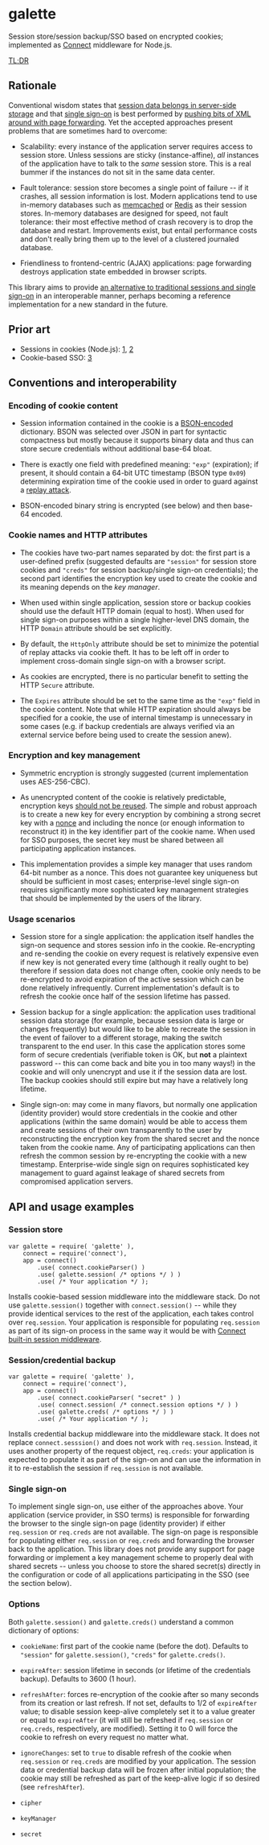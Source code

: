 galette
=======

Session store/session backup/SSO based on encrypted cookies; implemented as [Connect](http://www.senchalabs.org/connect) middleware for Node.js.

[TL;DR](#api-and-usage-examples)

Rationale
---------

Conventional wisdom states that [session data belongs in server-side storage](http://wonko.com/post/why-you-probably-shouldnt-use-cookies-to-store-session-data)
and that [single sign-on](http://en.wikipedia.org/wiki/Single_sign-on) is best performed by [pushing bits of XML around with page 
forwarding](http://en.wikipedia.org/wiki/SAML_2.0#SAML_2.0_Bindings). Yet the accepted approaches present problems that are sometimes hard to overcome:

* Scalability: every instance of the application server requires access to session store. Unless sessions are sticky (instance-affine), _all_
instances of the application have to talk to the _same_ session store. This is a real bummer if the instances do not sit in the same data center.

* Fault tolerance: session store becomes a single point of failure -- if it crashes, all session information is lost. Modern applications tend to
use in-memory databases such as [memcached](http://memcached.org/) or [Redis](http://redis.io/) as their session stores. In-memory databases are
designed for speed, not fault tolerance: their most effective method of crash recovery is to drop the database and restart. Improvements exist, but
entail performance costs and don't really bring them up to the level of a clustered journaled database.

* Friendliness to frontend-centric (AJAX) applications: page forwarding destroys application state embedded in browser scripts.

This library aims to provide [an alternative to traditional sessions and single sign-on](/MaxMotovilov/galette/wiki/Flame-on!) in an
interoperable manner, perhaps becoming a reference implementation for a new standard in the future.

Prior art
---------

* Sessions in cookies (Node.js): [1](/jxa/Connect-Cookie-Session-Storage), [2](/benadida/node-client-sessions)
* Cookie-based SSO: [3](http://support.ideascale.com/kb/ideascale-setup/single-sign-on-multipass-token-based-cookie-based)

Conventions and interoperability
--------------------------------

### Encoding of cookie content

* Session information contained in the cookie is a [BSON-encoded](http://bsonspec.org/) dictionary. BSON was selected over JSON in part for syntactic compactness but 
mostly because it supports binary data and thus can store secure credentials without additional base-64 bloat. 

* There is exactly one field with predefined meaning: `"exp"` (expiration); if present, it should contain a 64-bit UTC timestamp (BSON type `0x09`) determining 
expiration time of the cookie used in order to guard against a [replay attack](http://en.wikipedia.org/wiki/Replay_attack).

* BSON-encoded binary string is encrypted (see below) and then base-64 encoded.

### Cookie names and HTTP attributes

* The cookies have two-part names separated by dot: the first part is a user-defined prefix (suggested defaults are `"session"` for session store cookies and `"creds"` 
for session backup/single sign-on credentials); the second part identifies the encryption key used to create the cookie and its meaning depends on the _key manager_.

* When used within single application, session store or backup cookies should use the default HTTP domain (equal to host). When used for single sign-on purposes within
a single higher-level DNS domain, the HTTP `Domain` attribute should be set explicitly.

* By default, the `HttpOnly` attribute should be set to minimize the potential of replay attacks via cookie theft. It has to be left off in order to implement
cross-domain single sign-on with a browser script.

* As cookies are encrypted, there is no particular benefit to setting the HTTP `Secure` attribute.

* The `Expires` attribute should be set to the same time as the `"exp"` field in the cookie content. Note that while HTTP expiration should always be specified for a 
cookie, the use of internal timestamp is unnecessary in some cases (e.g. if backup credentials are always verified via an external service before being used to
create the session anew).

### Encryption and key management

* Symmetric encryption is strongly suggested (current implementation uses AES-256-CBC).

* As unencrypted content of the cookie is relatively predictable, encryption keys [should not be reused](http://en.wikipedia.org/wiki/Known-plaintext_attack). The
simple and robust approach is to create a new key for every encryption by combining a strong secret key with a [nonce](http://en.wikipedia.org/wiki/Cryptographic_nonce)
and including the nonce (or enough information to reconstruct it) in the key identifier part of the cookie name. When used for SSO purposes, the secret key must be
shared between all participating application instances.

* This implementation provides a simple key manager that uses random 64-bit number as a nonce. This does not guarantee key uniqueness but should be sufficient
in most cases; enterprise-level single sign-on requires significantly more sophisticated key management strategies that should be implemented by the users of the library.

### Usage scenarios

* Session store for a single application: the application itself handles the sign-on sequence and stores session info in the cookie. Re-encrypting and re-sending the
cookie on every request is relatively expensive even if new key is not generated every time (although it really ought to be) therefore if session data does not change
often, cookie only needs to be re-encrypted to avoid expiration of the active session which can be done relatively infrequently. Current implementation's default is
to refresh the cookie once half of the session lifetime has passed.

* Session backup for a single application: the application uses traditional session data storage (for example, because session data is large or changes frequently) but
would like to be able to recreate the session in the event of failover to a different storage, making the switch transparent to the end user. In this case the application
stores some form of secure credentials (verifiable token is OK, but **not** a plaintext password -- this can come back and bite you in too many ways!) in the cookie and
will only unencrypt and use it if the session data are lost. The backup cookies should still expire but may have a relatively long lifetime.

* Single sign-on: may come in many flavors, but normally one application (identity provider) would store credentials in the cookie and other applications (within the
same domain) would be able to access them and create sessions of their own transparently to the user by reconstructing the encryption key from the shared secret and
the nonce taken from the cookie name. Any of participating applications can then refresh the common session by re-encrypting the cookie with a new timestamp. 
Enterprise-wide single sign on requires sophisticated key management to guard against leakage of shared secrets from compromised application servers.

API and usage examples
----------------------

### Session store

	var galette = require( 'galette' ),
		connect = require('connect'),
		app = connect()
			.use( connect.cookieParser() )
			.use( galette.session( /* options */ ) )
			.use( /* Your application */ );

Installs cookie-based session middleware into the middleware stack. Do not use `galette.session()` together with `connect.session()` -- while they provide identical 
services to the rest of the application, each takes control over `req.session`. Your application is responsible for populating `req.session` as part of its sign-on process
in the same way it would be with [Connect built-in session middleware](http://www.senchalabs.org/connect/session.html).

### Session/credential backup

	var galette = require( 'galette' ),
		connect = require('connect'),
		app = connect()
			.use( connect.cookieParser( "secret" ) )
			.use( connect.session( /* connect.session options */ ) )
			.use( galette.creds( /* options */ ) )
			.use( /* Your application */ );

Installs credential backup middleware into the middleware stack. It does not replace `connect.sesssion()` and does not work with `req.session`. Instead, it uses another 
property of the request object, `req.creds`: your application is expected to populate it as part of the sign-on and can use the information in it  to re-establish 
the session if `req.session` is not available.

### Single sign-on

To implement single sign-on, use either of the approaches above. Your application (service provider, in SSO terms) is responsible for forwarding the browser to the
single sign-on page (identity provider) if either `req.session` or `req.creds` are not available. The sign-on page is responsible for populating either `req.session` or
`req.creds` and forwarding the browser back to the application. This library does not provide any support for page forwarding or implement a key management scheme
to properly deal with shared secrets -- unless you choose to store the shared secret(s) directly in the configuration or code of all applications participating in the
SSO (see the section below).

### Options

Both `galette.session()` and `galette.creds()` understand a common dictionary of options:

* `cookieName`: first part of the cookie name (before the dot). Defaults to `"session"` for `galette.session()`, `"creds"` for `galette.creds()`.

* `expireAfter`: session lifetime in seconds (or lifetime of the credentials backup). Defaults to 3600 (1 hour).

* `refreshAfter`: forces re-encryption of the cookie after so many seconds from its creation or last refresh. If not set, defaults to 1/2 of `expireAfter` 
value; to disable session keep-alive completely set it to a value greater or equal to `expireAfter` (it will still be refreshed if `req.session` or 
`req.creds`, respectively, are modified). Setting it to 0 will force the cookie to refresh on every request no matter what.

* `ignoreChanges`: set to `true` to disable refresh of the cookie when `req.session` or `req.creds` are modified by your application. The session data or credential
backup data will be frozen after initial population; the cookie may still be refreshed as part of the keep-alive logic if so desired (see `refreshAfter`).

* `cipher`

* `keyManager`

* `secret`


